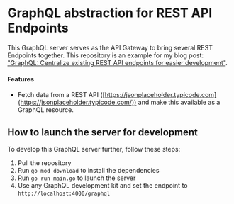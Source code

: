 # GraphQL abstraction for REST API Endpoints

This GraphQL server serves as the API Gateway to bring several REST Endpoints together. This repository is an example for my blog post: ["GraphQL: Centralize existing REST API endpoints for easier development"](https://roelofjanelsinga.com/articles/graphql-centralize-existing-rest-api-endpoints).
#### Features
- Fetch data from a REST API ([https://jsonplaceholder.typicode.com](https://jsonplaceholder.typicode.com/)) and make this available as a GraphQL resource.

## How to launch the server for development
To develop this GraphQL server further, follow these steps:

1. Pull the repository
2. Run ``go mod download`` to install the dependencies
3. Run ``go run main.go`` to launch the server
4. Use any GraphQL development kit and set the endpoint to ``http://localhost:4000/graphql``
